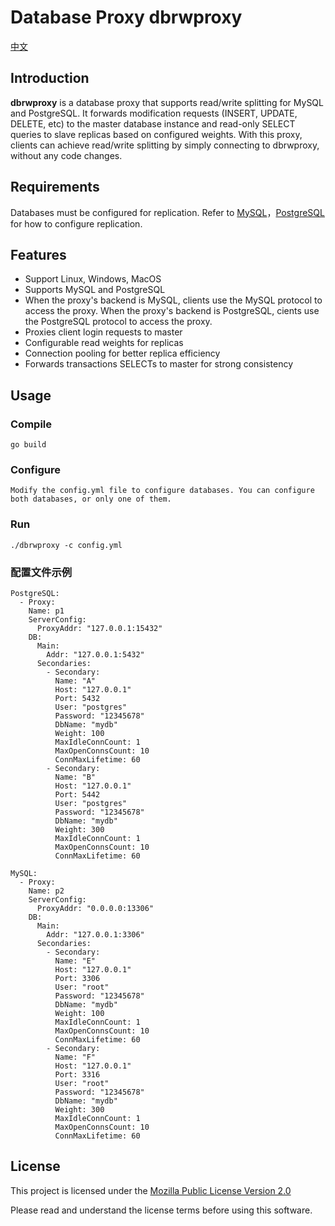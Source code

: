 # Database Proxy dbrwproxy 
[中文](README_CN.md)
## Introduction

**dbrwproxy** is a database proxy that supports read/write splitting for MySQL and PostgreSQL. It forwards modification requests (INSERT, UPDATE, DELETE, etc) to the master database instance and read-only SELECT queries to slave replicas based on configured weights. With this proxy, clients can achieve read/write splitting by simply connecting to dbrwproxy, without any code changes.

## Requirements

Databases must be configured for replication. Refer to [MySQL](https://www.postgresql.org/docs/current/warm-standby.html#STREAMING-REPLICATION)，[PostgreSQL](https://www.postgresql.org/docs/current/warm-standby.html#STREAMING-REPLICATION) for how to configure replication.

## Features

* Support Linux, Windows, MacOS
* Supports MySQL and PostgreSQL
* When the proxy's backend is MySQL, clients use the MySQL protocol to access the proxy. When the proxy's backend is PostgreSQL, cients use the PostgreSQL protocol to access the proxy.
* Proxies client login requests to master
* Configurable read weights for replicas
* Connection pooling for better replica efficiency
* Forwards transactions SELECTs to master for strong consistency

## Usage

### Compile
    go build

### Configure
    Modify the config.yml file to configure databases. You can configure both databases, or only one of them.

### Run
    ./dbrwproxy -c config.yml

### 配置文件示例

```
PostgreSQL:
  - Proxy:
    Name: p1
    ServerConfig:
      ProxyAddr: "127.0.0.1:15432"
    DB:
      Main:
        Addr: "127.0.0.1:5432"
      Secondaries:
        - Secondary:
          Name: "A"
          Host: "127.0.0.1"
          Port: 5432
          User: "postgres"
          Password: "12345678"
          DbName: "mydb"
          Weight: 100
          MaxIdleConnCount: 1
          MaxOpenConnsCount: 10
          ConnMaxLifetime: 60
        - Secondary:
          Name: "B"
          Host: "127.0.0.1"
          Port: 5442
          User: "postgres"
          Password: "12345678"
          DbName: "mydb"
          Weight: 300
          MaxIdleConnCount: 1
          MaxOpenConnsCount: 10
          ConnMaxLifetime: 60

MySQL:
  - Proxy:
    Name: p2
    ServerConfig:
      ProxyAddr: "0.0.0.0:13306"
    DB:
      Main:
        Addr: "127.0.0.1:3306"
      Secondaries:
        - Secondary:
          Name: "E"
          Host: "127.0.0.1"
          Port: 3306
          User: "root"
          Password: "12345678"
          DbName: "mydb"
          Weight: 100
          MaxIdleConnCount: 1
          MaxOpenConnsCount: 10
          ConnMaxLifetime: 60
        - Secondary:
          Name: "F"
          Host: "127.0.0.1"
          Port: 3316
          User: "root"
          Password: "12345678"
          DbName: "mydb"
          Weight: 300
          MaxIdleConnCount: 1
          MaxOpenConnsCount: 10
          ConnMaxLifetime: 60
```

## License

This project is licensed under the [Mozilla Public License Version 2.0](https://raw.github.com/go-sql-driver/mysql/master/LICENSE)

Please read and understand the license terms before using this software.
